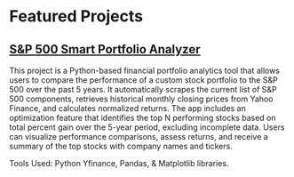 # Featured Projects

## [S&P 500 Smart Portfolio Analyzer](https://github.com/thomascowart3/FeaturedProjects/blob/main/S%26P500SmartPortfolioAnalyzer.ipynb)
This project is a Python-based financial portfolio analytics tool that allows users to compare the performance of a custom stock portfolio to the S&P 500 over the past 5 years. It automatically scrapes the current list of S&P 500 components, retrieves historical monthly closing prices from Yahoo Finance, and calculates normalized returns. The app includes an optimization feature that identifies the top N performing stocks based on total percent gain over the 5-year period, excluding incomplete data. Users can visualize performance comparisons, assess returns, and receive a summary of the top stocks with company names and tickers.

Tools Used: Python Yfinance, Pandas, & Matplotlib libraries.
